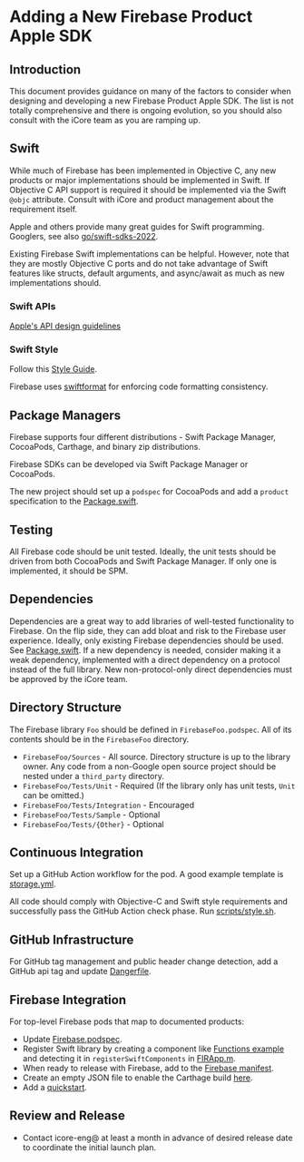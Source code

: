 # Adding a New Firebase Product Apple SDK

## Introduction

This document provides guidance on many of the factors to consider when designing and developing
a new Firebase Product Apple SDK. The list is not totally comprehensive and there is ongoing
evolution, so you should also consult with the iCore team as you are ramping up.

## Swift

While much of Firebase has been implemented in Objective C, any new products or major
implementations should be implemented in Swift. If Objective C API support is required it should
be implemented via the Swift `@objc` attribute. Consult with iCore and product management about
the requirement itself.

Apple and others provide many great guides for Swift programming. Googlers, see also
[go/swift-sdks-2022](http://go/swift-sdks-2022).

Existing Firebase Swift implementations can be helpful. However, note that they are mostly
Objective C ports and do not take advantage of Swift features like structs, default arguments, and
async/await as much as new implementations should.

### Swift APIs

[Apple's API design guidelines](https://www.swift.org/documentation/api-design-guidelines/)

### Swift Style

Follow this [Style Guide](https://google.github.io/swift/).

Firebase uses [swiftformat](https://github.com/nicklockwood/SwiftFormat) for enforcing code
formatting consistency.

## Package Managers

Firebase supports four different distributions - Swift Package Manager, CocoaPods, Carthage, and
binary zip distributions.

Firebase SDKs can be developed via Swift Package Manager or CocoaPods.

The new project should set up a `podspec` for CocoaPods and add a `product` specification to
the [Package.swift](Package.swift).

## Testing

All Firebase code should be unit tested. Ideally, the unit tests should be driven from both
CocoaPods and Swift Package Manager. If only one is implemented, it should be SPM.

## Dependencies

Dependencies are a great way to add libraries of well-tested functionality to Firebase. On the flip
side, they can add bloat and risk to the Firebase user experience. Ideally, only existing Firebase
dependencies should be used. See [Package.swift](Package.swift). If a new dependency is needed,
consider making it a weak dependency, implemented with a direct dependency on a protocol instead of
the full library. New non-protocol-only direct dependencies must be approved by the iCore team.

## Directory Structure

The Firebase library `Foo` should be defined in `FirebaseFoo.podspec`. All of its
contents should be in the `FirebaseFoo` directory.

* `FirebaseFoo/Sources` - All source. Directory structure is up to the library owner. Any code from a
non-Google open source project should be nested under a `third_party` directory.
* `FirebaseFoo/Tests/Unit` - Required (If the library only has unit tests, `Unit` can be omitted.)
* `FirebaseFoo/Tests/Integration` - Encouraged
* `FirebaseFoo/Tests/Sample` - Optional
* `FirebaseFoo/Tests/{Other}` - Optional

## Continuous Integration

Set up a GitHub Action workflow for the pod. A good example template is
[storage.yml](.github/workflows/storage.yml).

All code should comply with Objective-C and Swift style requirements and successfully pass
the GitHub Action check phase. Run [scripts/style.sh](scripts/style.sh).

## GitHub Infrastructure

For GitHub tag management and public header change detection, add a GitHub api tag and update
[Dangerfile](Dangerfile).

## Firebase Integration

For top-level Firebase pods that map to documented products:

* Update [Firebase.podspec](Firebase.podspec).
* Register Swift library by creating a component like
  [Functions example](FirebaseFunctions/Sources/Internal/FunctionsComponent.swift) and
  detecting it in `registerSwiftComponents` in
  [FIRApp.m](FirebaseCore/Sources/FIRApp.m).
* When ready to release with Firebase, add to the
  [Firebase manifest](ReleaseTooling/Sources/FirebaseManifest/FirebaseManifest.swift).
* Create an empty JSON file to enable the Carthage build
  [here](ReleaseTooling/Sources/CarthageJSON).
* Add a [quickstart](https://github.com/firebase/quickstart-ios).

## Review and Release

* Contact icore-eng@ at least a month in advance of desired release date to coordinate the
  initial launch plan.
